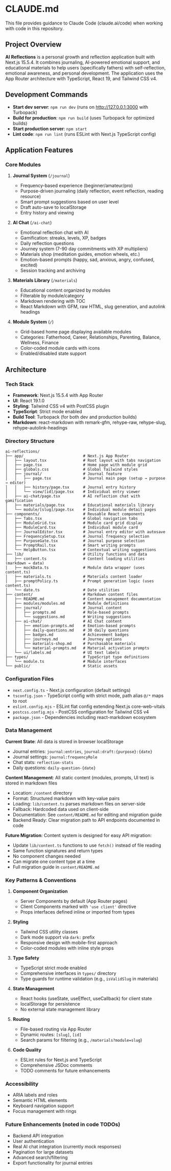 # CLAUDE.md

This file provides guidance to Claude Code (claude.ai/code) when working with code in this repository.

## Project Overview

**AI Reflections** is a personal growth and reflection application built with Next.js 15.5.4. It combines journaling, AI-powered emotional support, and educational materials to help users (specifically fathers) with self-reflection, emotional awareness, and personal development. The application uses the App Router architecture with TypeScript, React 19, and Tailwind CSS v4.

## Development Commands

- **Start dev server**: `npm run dev` (runs on http://127.0.0.1:3000 with Turbopack)
- **Build for production**: `npm run build` (uses Turbopack for optimized builds)
- **Start production server**: `npm start`
- **Lint code**: `npm run lint` (runs ESLint with Next.js TypeScript config)

## Application Features

### Core Modules

1. **Journal System** (`/journal`)
   - Frequency-based experience (beginner/amateur/pro)
   - Purpose-driven journaling (daily reflection, event reflection, reading resource)
   - Smart prompt suggestions based on user level
   - Draft auto-save to localStorage
   - Entry history and viewing

2. **AI Chat** (`/ai-chat`)
   - Emotional reflection chat with AI
   - Gamification: streaks, levels, XP, badges
   - Daily reflection questions
   - Journey system (7-90 day commitments with XP multipliers)
   - Materials shop (meditation guides, emotion wheels, etc.)
   - Emotion-based prompts (happy, sad, anxious, angry, confused, excited)
   - Session tracking and archiving

3. **Materials Library** (`/materials`)
   - Educational content organized by modules
   - Filterable by module/category
   - Markdown rendering with TOC
   - React Markdown with GFM, raw HTML, slug generation, and autolink headings

4. **Module System** (`/`)
   - Grid-based home page displaying available modules
   - Categories: Fatherhood, Career, Relationships, Parenting, Balance, Wellness, Finance
   - Color-coded module cards with icons
   - Enabled/disabled state support

## Architecture

### Tech Stack
- **Framework**: Next.js 15.5.4 with App Router
- **UI**: React 19.1.0
- **Styling**: Tailwind CSS v4 with PostCSS plugin
- **TypeScript**: Strict mode enabled
- **Build Tool**: Turbopack (for both dev and production builds)
- **Markdown**: react-markdown with remark-gfm, rehype-raw, rehype-slug, rehype-autolink-headings

### Directory Structure

```
ai-reflections/
├── app/                          # Next.js App Router
│   ├── layout.tsx                # Root layout with tabs navigation
│   ├── page.tsx                  # Home page with module grid
│   ├── globals.css               # Global Tailwind styles
│   ├── journal/                  # Journal feature
│   │   ├── page.tsx              # Journal main page (setup → purpose → editor)
│   │   ├── history/page.tsx      # Journal entry history
│   │   └── view/[id]/page.tsx    # Individual entry viewer
│   ├── ai-chat/page.tsx          # AI reflection chat with gamification
│   ├── materials/page.tsx        # Educational materials library
│   └── module/[slug]/page.tsx    # Individual module detail pages
├── components/                   # Reusable React components
│   ├── Tabs.tsx                  # Global navigation tabs
│   ├── ModuleGrid.tsx            # Module card grid display
│   ├── ModuleCard.tsx            # Individual module card
│   ├── JournalEditor.tsx         # Journal entry editor with autosave
│   ├── FrequencySetup.tsx        # Journal frequency selection
│   ├── PurposeGate.tsx           # Journal purpose selection
│   ├── PromptRail.tsx            # Smart writing prompts
│   └── HelpButton.tsx            # Contextual writing suggestions
├── lib/                          # Utility functions and data
│   ├── content.ts                # Content loading utilities (markdown → data)
│   ├── mockData.ts               # Module data wrapper (uses content.ts)
│   ├── materials.ts              # Materials content loader
│   ├── promptPolicy.ts           # Prompt generation logic (uses content.ts)
│   └── date.ts                   # Date utilities
├── content/                      # Markdown content files
│   ├── README.md                 # Content management documentation
│   ├── modules/modules.md        # Module definitions
│   ├── journal/                  # Journal content
│   │   ├── prompts.md            # Role-based prompts
│   │   └── suggestions.md        # Writing suggestions
│   ├── ai-chat/                  # AI Chat content
│   │   ├── emotion-prompts.md    # Emotion-based prompts
│   │   ├── daily-questions.md    # 30 daily questions
│   │   ├── badges.md             # Achievement badges
│   │   ├── journeys.md           # Journey options
│   │   ├── materials-shop.md     # Purchasable materials
│   │   └── material-prompts.md   # Material activation prompts
│   └── ui/labels.md              # UI text labels
├── types/                        # TypeScript type definitions
│   └── module.ts                 # Module interfaces
└── public/                       # Static assets
```

### Configuration Files
- `next.config.ts` - Next.js configuration (default settings)
- `tsconfig.json` - TypeScript config with strict mode, path alias `@/*` maps to root
- `eslint.config.mjs` - ESLint flat config extending Next.js core-web-vitals
- `postcss.config.mjs` - PostCSS configuration for Tailwind CSS v4
- `package.json` - Dependencies including react-markdown ecosystem

### Data Management

**Current State**: All data is stored in browser localStorage
- Journal entries: `journal:entries`, `journal:draft:{purpose}:{date}`
- Journal settings: `journal:frequencyRole`
- Chat stats: `reflection-stats`
- Daily questions: `daily-question-{date}`

**Content Management**: All static content (modules, prompts, UI text) is stored in markdown files
- Location: `/content` directory
- Format: Structured markdown with key-value pairs
- Loading: `lib/content.ts` parses markdown files on server-side
- Fallback: Hardcoded data used on client-side
- Documentation: See `content/README.md` for editing and migration guide
- Backend Ready: Clear migration path to API endpoints documented in code

**Future Migration**: Content system is designed for easy API migration:
- Update `lib/content.ts` functions to use `fetch()` instead of file reading
- Same function signatures and return types
- No component changes needed
- Can migrate one content type at a time
- Full migration guide in `content/README.md`

### Key Patterns & Conventions

1. **Component Organization**
   - Server Components by default (App Router pages)
   - Client Components marked with `'use client'` directive
   - Props interfaces defined inline or imported from types

2. **Styling**
   - Tailwind CSS utility classes
   - Dark mode support via `dark:` prefix
   - Responsive design with mobile-first approach
   - Color-coded modules with inline style props

3. **Type Safety**
   - TypeScript strict mode enabled
   - Comprehensive interfaces in `types/` directory
   - Type guards for runtime validation (e.g., `isValidSlug` in materials)

4. **State Management**
   - React hooks (useState, useEffect, useCallback) for client state
   - localStorage for persistence
   - No external state management library

5. **Routing**
   - File-based routing via App Router
   - Dynamic routes: `[slug]`, `[id]`
   - Search params for filtering (e.g., `/materials?module=slug`)

6. **Code Quality**
   - ESLint rules for Next.js and TypeScript
   - Comprehensive JSDoc comments
   - TODO comments for future enhancements

### Accessibility
- ARIA labels and roles
- Semantic HTML elements
- Keyboard navigation support
- Focus management with rings

### Future Enhancements (noted in code TODOs)
- Backend API integration
- User authentication
- Real AI chat integration (currently mock responses)
- Pagination for large datasets
- Advanced search/filtering
- Export functionality for journal entries
